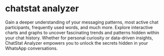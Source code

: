 # chatstat analyzer
Gain a deeper understanding of your messaging patterns, most active chat participants, frequently used words, and much more. Explore interactive charts and graphs to uncover fascinating trends and patterns hidden within your chat history. Whether for personal curiosity or data-driven insights, ChatStat Analyzer empowers you to unlock the secrets hidden in your WhatsApp conversations.


